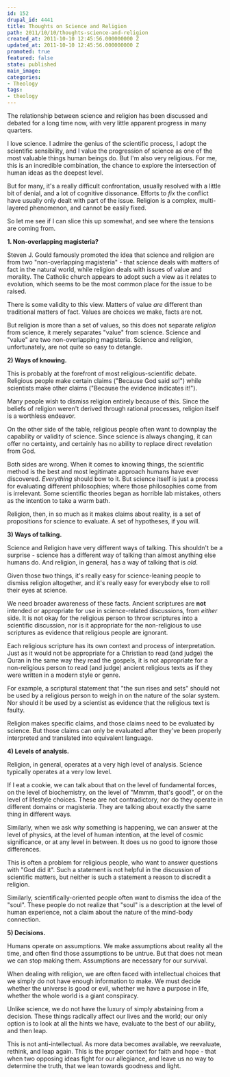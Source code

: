 ```yaml
---
id: 152
drupal_id: 4441
title: Thoughts on Science and Religion
path: 2011/10/10/thoughts-science-and-religion
created_at: 2011-10-10 12:45:56.000000000 Z
updated_at: 2011-10-10 12:45:56.000000000 Z
promoted: true
featured: false
state: published
main_image: 
categories:
- Theology
tags:
- theology
---
```

The relationship between science and religion has been discussed and debated for a long time now, with very little apparent progress in many quarters.

I love science. I admire the genius of the scientific process, I adopt the scientific sensibility, and I value the progression of science as one of the most valuable things human beings do. But I'm also very religious. For me, this is an incredible combination, the chance to explore the intersection of human ideas as the deepest level.

But for many, it's a really difficult confrontation, usually resolved with a little bit of denial, and a lot of cognitive dissonance. Efforts to *fix* the conflict have usually only dealt with part of the issue. Religion is a complex, multi-layered phenomenon, and cannot be easily fixed.

So let me see if I can slice this up somewhat, and see where the tensions are coming from.


**1. Non-overlapping magisteria?**

Steven J. Gould famously promoted the idea that science and religion are from two "non-overlapping magisteria" - that science deals with matters of fact in the natural world, while religion deals with issues of value and morality. The Catholic church appears to adopt such a view as it relates to evolution, which seems to be the most common place for the issue to be raised.

There is some validity to this view. Matters of value *are* different than traditional matters of fact. Values are choices we make, facts are not.

But religion is more than a set of values, so this does not separate *religion* from science, it merely separates "value" from science. Science and "value" are two non-overlapping magisteria. Science and religion, unfortunately, are not quite so easy to detangle.


**2) Ways of knowing.**

This is probably at the forefront of most religious-scientific debate. Religious people make certain claims ("Because God said so!") while scientists make other claims ("Because the evidence indicates it!"). 

Many people wish to dismiss religion entirely because of this. Since the beliefs of religion weren't derived through rational processes, religion itself is a worthless endeavor.

On the other side of the table, religious people often want to downplay the capability or validity of science. Since science is always changing, it can offer no certainty, and certainly has no ability to replace direct revelation from God.

Both sides are wrong. When it comes to knowing things, the scientific method is the best and most legitimate approach humans have ever discovered. *Everything* should bow to it. But science itself is just a process for evaluating different philosophies; where those philosophies come from is irrelevant. Some scientific theories began as horrible lab mistakes, others as the intention to take a warm bath.

Religion, then, in so much as it makes claims about reality, is a set of propositions for science to evaluate. A set of hypotheses, if you will.


**3) Ways of talking.**

Science and Religion have very different ways of talking. This shouldn't be a surprise - science has a different way of talking than almost anything else humans do. And religion, in general, has a way of talking that is *old*.

Given those two things, it's really easy for science-leaning people to dismiss religion altogether, and it's really easy for everybody else to roll their eyes at science.

We need broader awareness of these facts. Ancient scriptures are **not** intended or appropriate for use in science-related discussions, from *either* side. It is not okay for the religious person to throw scriptures into a scientific discussion, nor is it appropriate for the non-religious to use scriptures as evidence that religious people are ignorant.

Each religious scripture has its own context and process of interpretation. Just as it would not be appropriate for a Christian to read (and judge) the Quran in the same way they read the gospels, it is not appropriate for a non-religious person to read (and judge) ancient religious texts as if they were written in a modern style or genre.

For example, a scriptural statement that "the sun rises and sets" should not be used by a religious person to weigh in on the nature of the solar system. Nor should it be used by a scientist as evidence that the religious text is faulty.

Religion makes specific claims, and those claims need to be evaluated by science. But those claims can only be evaluated after they've been properly interpreted and translated into equivalent language.


**4) Levels of analysis.**

Religion, in general, operates at a very high level of analysis. Science typically operates at a very low level. 

If I eat a cookie, we can talk about that on the level of fundamental forces, on the level of biochemistry, on the level of "Mmmm, that's good!", or on the level of lifestyle choices. These are not contradictory, nor do they operate in different domains or magisteria. They are talking about exactly the same thing in different ways.

Similarly, when we ask *why* something is happening, we can answer at the level of physics, at the level of human intention, at the level of cosmic significance, or at any level in between. It does us no good to ignore those differences.

This is often a problem for religious people, who want to answer questions with "God did it". Such a statement is not helpful in the discussion of scientific matters, but neither is such a statement a reason to discredit a religion. 

Similarly, scientifically-oriented people often want to dismiss the idea of the "soul". These people do not realize that "soul" is a description at the level of human experience, not a claim about the nature of the mind-body connection. 


**5) Decisions.**

Humans operate on assumptions. We make assumptions about reality all the time, and often find those assumptions to be untrue. But that does not mean we can stop making them. Assumptions are necessary for our survival.

When dealing with religion, we are often faced with intellectual choices that we simply do not have enough information to make. We must decide whether the universe is good or evil, whether we have a purpose in life, whether the whole world is a giant conspiracy.

Unlike science, we do not have the luxury of simply abstaining from a decision. These things radically affect our lives and the world; our only option is to look at all the hints we have, evaluate to the best of our ability, and then leap.

This is not anti-intellectual. As more data becomes available, we reevaluate, rethink, and leap again. This is the proper context for faith and hope - that when two opposing ideas fight for our allegiance, and leave us no way to determine the truth, that we lean towards goodness and light.
